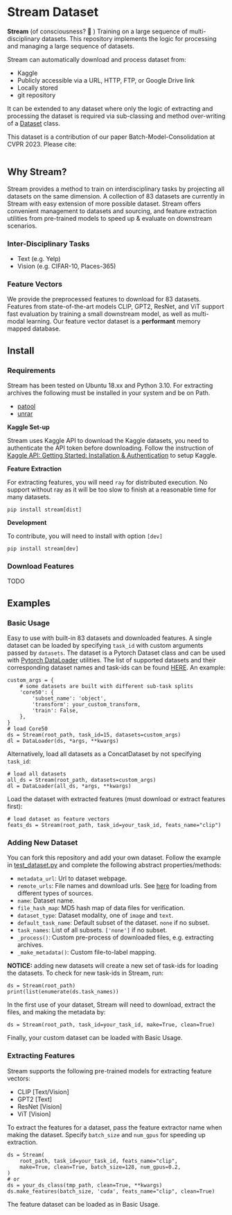 # Stream Dataset

**Stream** (of consciousness? 🤔 ) Training on a large sequence of multi-disciplinary datasets. This repository implements the logic for processing and managing a large sequence of datasets.

Stream can automatically download and process dataset from:
* Kaggle
* Publicly accessible via a URL, HTTP, FTP, or Google Drive link
* Locally stored
* git repository

It can be extended to any dataset where only the logic of extracting and processing the dataset is required via sub-classing and method over-writing of a [Dataset](stream/dataset.py) class.

This dataset is a contribution of our paper Batch-Model-Consolidation at CVPR 2023. Please cite:

```

```

## Why Stream?

Stream provides a method to train on interdisciplinary tasks by projecting all datasets on the same dimension.
A collection of 83 datasets are currently in Stream with easy extension of more possible dataset.
Stream offers convenient management to datasets and sourcing, and feature extraction utilities from
pre-trained models to speed up & evaluate on downstream scenarios.

### Inter-Disciplinary Tasks

- Text (e.g. Yelp)
- Vision (e.g. CIFAR-10, Places-365)

### Feature Vectors

We provide the preprocessed features to download for 83 datasets.
Features from state-of-the-art models CLIP, GPT2, ResNet, and ViT support fast evaluation by training a small downstream model,
as well as multi-modal learning. Our feature vector dataset is a **performant** memory mapped database.

## Install

### Requirements

Stream has been tested on Ubuntu 18.xx and Python 3.10.
For extracting archives the following must be installed in your system and be on Path.

* [patool](https://wummel.github.io/patool/)
* [unrar](https://packages.ubuntu.com/search?keywords=unrar)

**Kaggle Set-up**

Stream uses Kaggle API to download the Kaggle datasets, you need to authenticate the API token before downloading.
Follow the instruction of [Kaggle API: Getting Started: Installation & Authentication](https://www.kaggle.com/docs/api)
to setup Kaggle.

**Feature Extraction**

For extracting features, you will need `ray` for distributed execution. No support without ray as it will be too slow to finish at a reasonable time for many datasets.

`pip install stream[dist]`

**Development**

To contribute, you will need to install with option `[dev]`

`pip install stream[dev]`

### Download Features

TODO

## Examples

### Basic Usage

Easy to use with built-in 83 datasets and downloaded features.
A single dataset can be loaded by specifying `task_id` with custom arguments passed by `datasets`.
The dataset is a Pytorch Dataset class and can be used with [Pytorch DataLoader](https://pytorch.org/docs/stable/data.html) utilities.
The list of supported datasets and their corresponding dataset names and task-ids can be found [HERE](assets/DATASET_TABLE.md).
An example:

```
custom_args = {
    # some datasets are built with different sub-task splits
    'core50': {
        'subset_name': 'object',
        'transform': your_custom_transform,
        'train': False,
    },
}
# load Core50
ds = Stream(root_path, task_id=15, datasets=custom_args)
dl = DataLoader(ds, *args, **kwargs)
```

Alternatively, load all datasets as a ConcatDataset by not specifying `task_id`:

```
# load all datasets
all_ds = Stream(root_path, datasets=custom_args)
dl = DataLoader(all_ds, *args, **kwargs)
```

Load the dataset with extracted features (must download or extract features first):

```
# load dataset as feature vectors
feats_ds = Stream(root_path, task_id=your_task_id, feats_name="clip")
```

### Adding New Dataset

You can fork this repository and add your own dataset.
Follow the example in [test_dataset.py](tests/test_dataset.py) and complete the following abstract properties/methods:

- `metadata_url`: Url to dataset webpage.
- `remote_urls`: File names and download urls. See [here](assets/REMOTE_SOURCES.md) for loading from different types of sources.
- `name`: Dataset name.
- `file_hash_map`: MD5 hash map of data files for verification.
- `dataset_type`: Dataset modality, one of `image` and `text`.
- `default_task_name`: Default subset of the dataset. `none` if no subset.
- `task_names`: List of all subsets. `['none']` if no subset.
- `_process()`: Custom pre-process of downloaded files, e.g. extracting archives.
- `_make_metadata()`: Custom file-to-label mapping.

**NOTICE:** adding new datasets will create a new set of task-ids for loading the datasets.
To check for new task-ids in Stream, run:

```
ds = Stream(root_path)
print(list(enumerate(ds.task_names))
```

In the first use of your dataset, Stream will need to download, extract the files, and making the metadata by:

```
ds = Stream(root_path, task_id=your_task_id, make=True, clean=True)
```

Finally, your custom dataset can be loaded with Basic Usage.

### Extracting Features

Stream supports the following pre-trained models for extracting feature vectors:

* CLIP [Text/Vision]
* GPT2 [Text]
* ResNet [Vision]
* ViT [Vision]

To extract the features for a dataset, pass the feature extractor name when making the dataset.
Specify `batch_size` and `num_gpus` for speeding up extraction.

```
ds = Stream(
    root_path, task_id=your_task_id, feats_name="clip",
    make=True, clean=True, batch_size=128, num_gpus=0.2,
)
# or
ds = your_ds_class(tmp_path, clean=True, **kwargs)
ds.make_features(batch_size, 'cuda', feats_name="clip", clean=True)
```

The feature dataset can be loaded as in Basic Usage.


